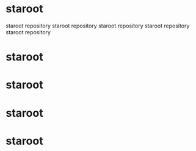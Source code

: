 # staroot
staroot repository
staroot repository
staroot repository
staroot repository
staroot repository

# staroot
# staroot
# staroot
# staroot
